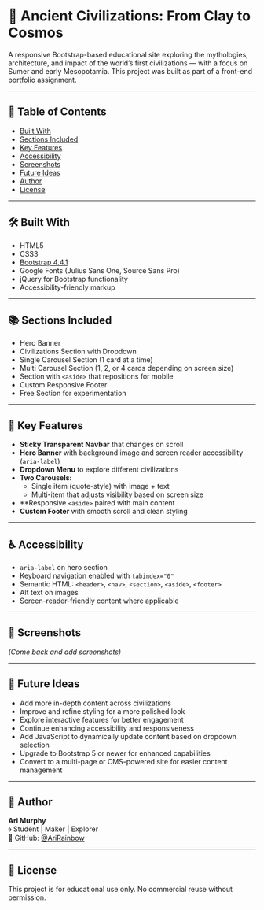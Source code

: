 # 🌌 Ancient Civilizations: From Clay to Cosmos

A responsive Bootstrap-based educational site exploring the mythologies, architecture, and impact of the world’s first civilizations — with a focus on Sumer and early Mesopotamia. This project was built as part of a front-end portfolio assignment.

---

## 📑 Table of Contents

- [Built With](#️-built-with)
- [Sections Included](#-sections-included)
- [Key Features](#-key-features)
- [Accessibility](#-accessibility)
- [Screenshots](#-screenshots)
- [Future Ideas](#-future-ideas)
- [Author](#-author)
- [License](#-license)

---

## 🛠️ Built With

- HTML5  
- CSS3  
- [Bootstrap 4.4.1](https://getbootstrap.com/docs/4.4/getting-started/introduction/)  
- Google Fonts (Julius Sans One, Source Sans Pro)  
- jQuery for Bootstrap functionality  
- Accessibility-friendly markup

---

## 📚 Sections Included

- Hero Banner  
- Civilizations Section with Dropdown  
- Single Carousel Section (1 card at a time)  
- Multi Carousel Section (1, 2, or 4 cards depending on screen size)  
- Section with `<aside>` that repositions for mobile  
- Custom Responsive Footer  
- Free Section for experimentation

---

## 🧩 Key Features

- **Sticky Transparent Navbar** that changes on scroll  
- **Hero Banner** with background image and screen reader accessibility (`aria-label`)  
- **Dropdown Menu** to explore different civilizations  
- **Two Carousels:**
  - Single item (quote-style) with image + text  
  - Multi-item that adjusts visibility based on screen size  
- **Responsive `<aside>` paired with main content  
- **Custom Footer** with smooth scroll and clean styling

---

## ♿️ Accessibility

- `aria-label` on hero section  
- Keyboard navigation enabled with `tabindex="0"`  
- Semantic HTML: `<header>`, `<nav>`, `<section>`, `<aside>`, `<footer>`  
- Alt text on images  
- Screen-reader-friendly content where applicable

---

## 📸 Screenshots

_(Come back and add screenshots)_

---

## 🤖 Future Ideas

- Add more in-depth content across civilizations
- Improve and refine styling for a more polished look
- Explore interactive features for better engagement
- Continue enhancing accessibility and responsiveness
- Add JavaScript to dynamically update content based on dropdown selection 
- Upgrade to Bootstrap 5 or newer for enhanced capabilities  
- Convert to a multi-page or CMS-powered site for easier content management

---

## 👤 Author

**Ari Murphy**  
🌀 Student | Maker | Explorer  
🔗 GitHub: [@AriRainbow](https://github.com/AriRainbow)

---

## 📄 License

This project is for educational use only. No commercial reuse without permission.